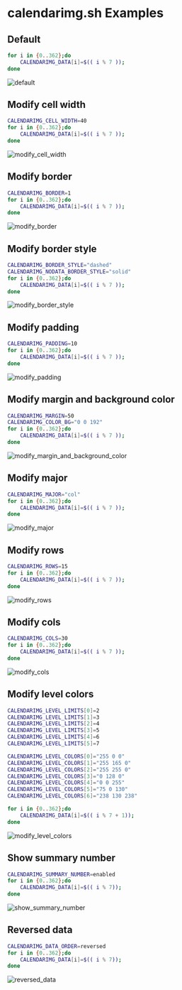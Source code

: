 # calendarimg.sh Examples

## Default

```bash
for i in {0..362};do
    CALENDARIMG_DATA[i]=$(( i % 7 ));
done
```

![default](default.png)

## Modify cell width

```bash
CALENDARIMG_CELL_WIDTH=40
for i in {0..362};do
    CALENDARIMG_DATA[i]=$(( i % 7 ));
done
```

![modify_cell_width](modify_cell_width.png)

## Modify border

```bash
CALENDARIMG_BORDER=1
for i in {0..362};do
    CALENDARIMG_DATA[i]=$(( i % 7 ));
done
```

![modify_border](modify_border.png)

## Modify border style

```bash
CALENDARIMG_BORDER_STYLE="dashed"
CALENDARIMG_NODATA_BORDER_STYLE="solid"
for i in {0..362};do
    CALENDARIMG_DATA[i]=$(( i % 7 ));
done
```

![modify_border_style](modify_border_style.png)

## Modify padding

```bash
CALENDARIMG_PADDING=10
for i in {0..362};do
    CALENDARIMG_DATA[i]=$(( i % 7 ));
done
```

![modify_padding](modify_padding.png)

## Modify margin and background color

```bash
CALENDARIMG_MARGIN=50
CALENDARIMG_COLOR_BG="0 0 192"
for i in {0..362};do
    CALENDARIMG_DATA[i]=$(( i % 7 ));
done
```

![modify_margin_and_background_color](modify_margin_and_background_color.png)

## Modify major

```bash
CALENDARIMG_MAJOR="col"
for i in {0..362};do
    CALENDARIMG_DATA[i]=$(( i % 7 ));
done
```

![modify_major](modify_major.png)

## Modify rows

```bash
CALENDARIMG_ROWS=15
for i in {0..362};do
    CALENDARIMG_DATA[i]=$(( i % 7 ));
done
```

![modify_rows](modify_rows.png)

## Modify cols

```bash
CALENDARIMG_COLS=30
for i in {0..362};do
    CALENDARIMG_DATA[i]=$(( i % 7 ));
done
```

![modify_cols](modify_cols.png)

## Modify level colors

```bash
CALENDARIMG_LEVEL_LIMITS[0]=2
CALENDARIMG_LEVEL_LIMITS[1]=3
CALENDARIMG_LEVEL_LIMITS[2]=4
CALENDARIMG_LEVEL_LIMITS[3]=5
CALENDARIMG_LEVEL_LIMITS[4]=6
CALENDARIMG_LEVEL_LIMITS[5]=7

CALENDARIMG_LEVEL_COLORS[0]="255 0 0"
CALENDARIMG_LEVEL_COLORS[1]="255 165 0"
CALENDARIMG_LEVEL_COLORS[2]="255 255 0"
CALENDARIMG_LEVEL_COLORS[3]="0 128 0"
CALENDARIMG_LEVEL_COLORS[4]="0 0 255"
CALENDARIMG_LEVEL_COLORS[5]="75 0 130"
CALENDARIMG_LEVEL_COLORS[6]="238 130 238"

for i in {0..362};do
    CALENDARIMG_DATA[i]=$(( i % 7 + 1));
done
```

![modify_level_colors](modify_level_colors.png)

## Show summary number

```bash
CALENDARIMG_SUMMARY_NUMBER=enabled
for i in {0..362};do
    CALENDARIMG_DATA[i]=$(( i % 7));
done
```

![show_summary_number](show_summary_number.png)

## Reversed data

```bash
CALENDARIMG_DATA_ORDER=reversed
for i in {0..362};do
    CALENDARIMG_DATA[i]=$(( i % 7));
done
```

![reversed_data](reversed_data.png)
